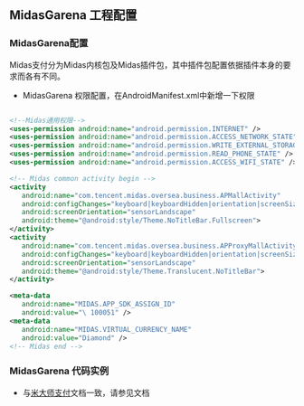 ##  MidasGarena 工程配置

### MidasGarena配置

Midas支付分为Midas内核包及Midas插件包，其中插件包配置依据插件本身的要求而各有不同。

*  MidasGarena 权限配置，在AndroidManifest.xml中新增一下权限

  ```xml

  <!--Midas通用权限-->
 <uses-permission android:name="android.permission.INTERNET" />
 <uses-permission android:name="android.permission.ACCESS_NETWORK_STATE" />
 <uses-permission android:name="android.permission.WRITE_EXTERNAL_STORAGE" />
 <uses-permission android:name="android.permission.READ_PHONE_STATE" />
 <uses-permission android:name="android.permission.ACCESS_WIFI_STATE" />

 <!-- Midas common activity begin -->
 <activity
     android:name="com.tencent.midas.oversea.business.APMallActivity"
     android:configChanges="keyboard|keyboardHidden|orientation|screenSize"
     android:screenOrientation="sensorLandscape"
     android:theme="@android:style/Theme.NoTitleBar.Fullscreen">
 </activity>
 <activity
     android:name="com.tencent.midas.oversea.business.APProxyMallActivity"
     android:configChanges="keyboard|keyboardHidden|orientation|screenSize"
     android:screenOrientation="sensorLandscape"
     android:theme="@android:style/Theme.Translucent.NoTitleBar">
 </activity>

 <meta-data
     android:name="MIDAS.APP_SDK_ASSIGN_ID"
     android:value="\ 100051" />
 <meta-data
     android:name="MIDAS.VIRTUAL_CURRENCY_NAME"
     android:value="Diamond" />
 <!-- Midas end -->

  ```

  

###  MidasGarena 代码实例

* 与[米大师支付](../../Module/pay-midas.md)文档一致，请参见文档

